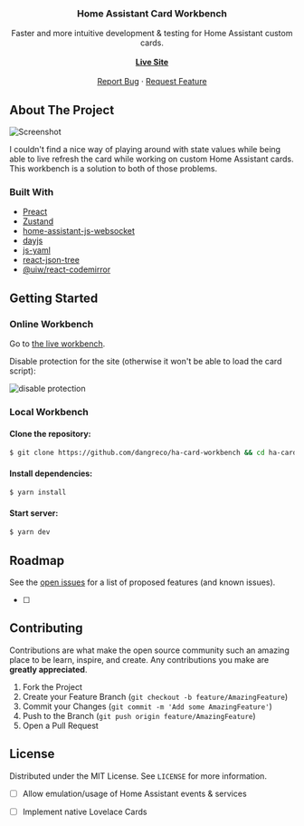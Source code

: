 <h3 align="center">Home Assistant Card Workbench</h3>

  <p align="center">
    Faster and more intuitive development & testing for Home Assistant custom cards.
    <br />
    <br />
    <a href="https://workbench.dangre.co"><strong><u>Live Site</u></strong></a>
    <br/>
    <br/>
    <a href="https://github.com/dangreco/ha-card-workbench/issues">Report Bug</a>
    ·
    <a href="https://github.com/dangreco/ha-card-workbench/issues">Request Feature</a>
  </p>
</p>




<!-- ABOUT THE PROJECT -->
## About The Project

![Screenshot](https://raw.githubusercontent.com/dangreco/ha-card-workbench/master/screenshots/workbench.png)

I couldn't find a nice way of playing around with state values while being able to live refresh the card
while working on custom Home Assistant cards. This workbench is a solution to both of those problems.
### Built With

* [Preact](https://preactjs.com/)
* [Zustand](https://preactjs.com/)
* [home-assistant-js-websocket](https://github.com/home-assistant/home-assistant-js-websocket)
* [dayjs](https://day.js.org/)
* [js-yaml](https://github.com/nodeca/js-yaml)
* [react-json-tree](https://www.npmjs.com/package/react-json-tree)
* [@uiw/react-codemirror](https://uiwjs.github.io/react-codemirror/)


<!-- GETTING STARTED -->
## Getting Started

### Online Workbench

Go to [the live workbench](https://workbench.dangre.co).

Disable protection for the site (otherwise it won't be able 
to load the card script):

![disable protection](https://raw.githubusercontent.com/dangreco/ha-card-workbench/master/screenshots/fixblock.png)


### Local Workbench

#### Clone the repository:

```zsh
$ git clone https://github.com/dangreco/ha-card-workbench && cd ha-card-workbench
```

#### Install dependencies:
```zsh
$ yarn install
```

#### Start server:
```zsh
$ yarn dev
```


<!-- ROADMAP -->
## Roadmap

See the [open issues](https://github.com/dangreco/ha-card-workbench/issues) for a list of proposed features (and known issues).

- [ ] 


<!-- CONTRIBUTING -->
## Contributing

Contributions are what make the open source community such an amazing place to be learn, inspire, and create. Any contributions you make are **greatly appreciated**.

1. Fork the Project
2. Create your Feature Branch (`git checkout -b feature/AmazingFeature`)
3. Commit your Changes (`git commit -m 'Add some AmazingFeature'`)
4. Push to the Branch (`git push origin feature/AmazingFeature`)
5. Open a Pull Request



<!-- LICENSE -->
## License

Distributed under the MIT License. See `LICENSE` for more information.

- [ ] Allow emulation/usage of Home Assistant events & services
- [ ] Implement native Lovelace Cards



